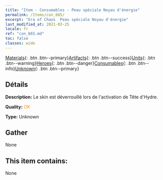 ```yaml
---
title: "Item - Consumables - Peau spéciale Noyau d'énergie"
permalink: /Items/con_665/
excerpt: "Era of Chaos  Peau spéciale Noyau d'énergie"
last_modified_at: 2021-03-25
locale: fr
ref: "con_665.md"
toc: false
classes: wide
---
```

 [Materials](/fr/Items/){: .btn .btn--primary}[Artifacts](/fr/Items/Artifacts/){: .btn .btn--success}[Units](/fr/Items/Units/){: .btn .btn--warning}[Heroes](/fr/Items/Heroes/){: .btn .btn--danger}[Consumables](/fr/Items/Consumables/){: .btn .btn--info}[Unknown](/fr/Items/Unknown/){: .btn .btn--primary}

## Détails
 **Description:** Le skin est déverrouillé lors de l'activation de Tête d'Hydre.

 **Quality:** <span style="color: #FF8C00">OK</span>

 **Type:** Unknown

## Gather

  None

## This item contains:

  None

